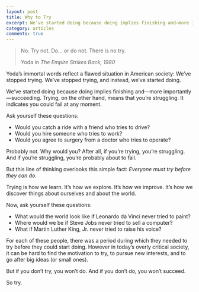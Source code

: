 ```yaml
---
layout: post
title: Why to Try
excerpt: We’ve started doing because doing implies finishing and—more importantly—succeeding. Trying, on the other hand, means that you’re struggling. It indicates you could fail at any moment.
category: articles
comments: true
---
```


<blockquote>
	<p>No. Try not. Do... or do not. There is no try.</p>
	<footer>Yoda in <cite title='The Empire Strikes Back' year='1980'>The Empire Strikes Back, 1980</cite></footer>
</blockquote>

Yoda’s immortal words reflect a flawed situation in American society: We’ve stopped trying. We’ve stopped trying, and instead, we’ve started doing.

We’ve started doing because doing implies finishing and—more importantly—succeeding. Trying, on the other hand, means that you’re struggling. It indicates you could fail at any moment.

Ask yourself these questions:

- Would you catch a ride with a friend who tries to drive?
- Would you hire someone who tries to work?
- Would you agree to surgery from a doctor who tries to operate? 

Probably not. Why would you? After all, if you’re trying, you’re struggling. And if you’re struggling, you’re probably about to fail.

But this line of thinking overlooks this simple fact: *Everyone must try before they can do.*

Trying is how we learn. It’s how we explore. It’s how we improve. It’s how we discover things about ourselves and about the world.

Now, ask yourself these questions:

- What would the world look like if Leonardo da Vinci never tried to paint? 
- Where would we be if Steve Jobs never tried to sell a computer? 
- What if Martin Luther King, Jr. never tried to raise his voice? 

For each of these people, there was a period during which they needed to try before they could start doing. However in today’s overly critical society, it can be hard to find the motivation to try, to pursue new interests, and to go after big ideas (or small ones).

But if you don’t try, you won’t do. And if you don’t do, you won’t succeed.

So try.